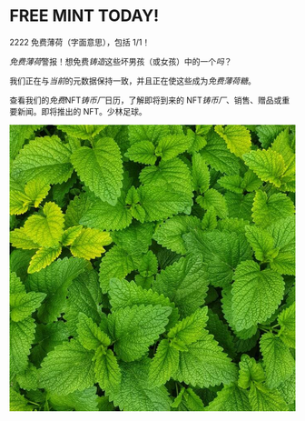 # FREE MINT TODAY!

2222 免费薄荷（字面意思），包括 1/1！

*免费薄荷*警报！想免费*铸造*这些坏男孩（或女孩）中的一个*吗*？

我们正在与*当前*的元数据保持一致，并且正在使这些成为*免费薄荷糖*。

查看我们的*免费*NFT*铸币厂*日历，了解即将到来的 NFT*铸币厂*、销售、赠品或重要新闻。即将推出的 NFT。少林足球。



![ntf](01.jpg)
